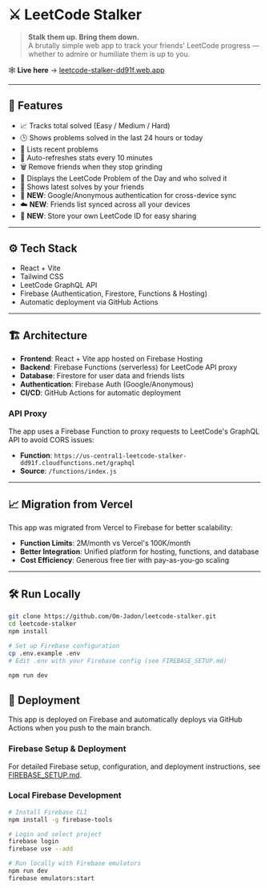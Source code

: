 # ⚔️ LeetCode Stalker

> **Stalk them up. Bring them down.**  
A brutally simple web app to track your friends' LeetCode progress — whether to admire or humiliate them is up to you.

🕸️ **Live here** → [leetcode-stalker-dd91f.web.app](https://leetcode-stalker-dd91f.web.app/)

---

## 🚀 Features

- 📈 Tracks total solved (Easy / Medium / Hard)
- 🕒 Shows problems solved in the last 24 hours or today
- 🧠 Lists recent problems
- 🔄 Auto-refreshes stats every 10 minutes
- 🗑 Remove friends when they stop grinding
- 🌟 Displays the LeetCode Problem of the Day and who solved it
- 📝 Shows latest solves by your friends
- 🔐 **NEW**: Google/Anonymous authentication for cross-device sync
- ☁️ **NEW**: Friends list synced across all your devices
- 👤 **NEW**: Store your own LeetCode ID for easy sharing

---

## ⚙️ Tech Stack

- React + Vite  
- Tailwind CSS  
- LeetCode GraphQL API
- Firebase (Authentication, Firestore, Functions & Hosting)
- Automatic deployment via GitHub Actions

---

## 🏗️ Architecture

- **Frontend**: React + Vite app hosted on Firebase Hosting
- **Backend**: Firebase Functions (serverless) for LeetCode API proxy
- **Database**: Firestore for user data and friends lists
- **Authentication**: Firebase Auth (Google/Anonymous)
- **CI/CD**: GitHub Actions for automatic deployment

### API Proxy

The app uses a Firebase Function to proxy requests to LeetCode's GraphQL API to avoid CORS issues:

- **Function**: `https://us-central1-leetcode-stalker-dd91f.cloudfunctions.net/graphql`
- **Source**: `/functions/index.js`

---

## 📈 Migration from Vercel

This app was migrated from Vercel to Firebase for better scalability:

- **Function Limits**: 2M/month vs Vercel's 100K/month
- **Better Integration**: Unified platform for hosting, functions, and database
- **Cost Efficiency**: Generous free tier with pay-as-you-go scaling

---

## 🛠 Run Locally

```bash
git clone https://github.com/Om-Jadon/leetcode-stalker.git
cd leetcode-stalker
npm install

# Set up Firebase configuration
cp .env.example .env
# Edit .env with your Firebase config (see FIREBASE_SETUP.md)

npm run dev
```

## 🚀 Deployment

This app is deployed on Firebase and automatically deploys via GitHub Actions when you push to the main branch.

### Firebase Setup & Deployment

For detailed Firebase setup, configuration, and deployment instructions, see [FIREBASE_SETUP.md](./FIREBASE_SETUP.md).

### Local Firebase Development

```bash
# Install Firebase CLI
npm install -g firebase-tools

# Login and select project
firebase login
firebase use --add

# Run locally with Firebase emulators
npm run dev
firebase emulators:start
```
